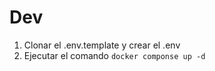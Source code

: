 
# Dev

1. Clonar el .env.template y crear el .env
2. Ejecutar el comando ```docker componse up -d```